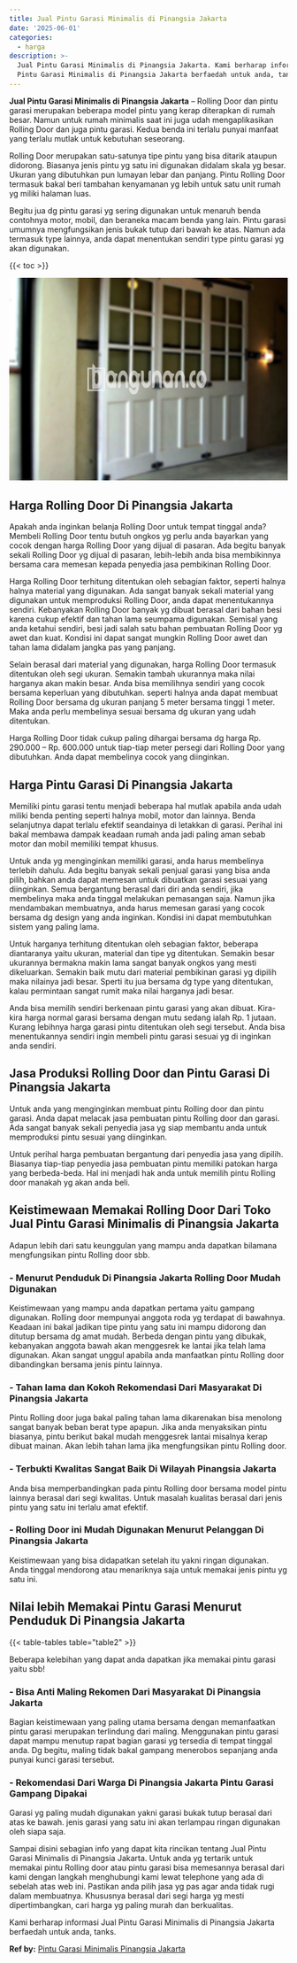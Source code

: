 ```yaml
---
title: Jual Pintu Garasi Minimalis di Pinangsia Jakarta
date: '2025-06-01'
categories:
  - harga
description: >-
  Jual Pintu Garasi Minimalis di Pinangsia Jakarta. Kami berharap informasi Jual
  Pintu Garasi Minimalis di Pinangsia Jakarta berfaedah untuk anda, tanks....
---
```


**Jual Pintu Garasi Minimalis di Pinangsia Jakarta** – Rolling Door dan pintu garasi merupakan beberapa model pintu yang kerap diterapkan di rumah besar. Namun untuk rumah minimalis saat ini juga udah mengaplikasikan Rolling Door dan juga pintu garasi. Kedua benda ini terlalu punyai manfaat yang terlalu mutlak untuk kebutuhan seseorang.

Rolling Door merupakan satu-satunya tipe pintu yang bisa ditarik ataupun didorong. Biasanya jenis pintu yg satu ini digunakan didalam skala yg besar. Ukuran yang dibutuhkan pun lumayan lebar dan panjang. Pintu Rolling Door termasuk bakal beri tambahan kenyamanan yg lebih untuk satu unit rumah yg miliki halaman luas.

Begitu jua dg pintu garasi yg sering digunakan untuk menaruh benda contohnya motor, mobil, dan beraneka macam benda yang lain. Pintu garasi umumnya mengfungsikan jenis bukak tutup dari bawah ke atas. Namun ada termasuk type lainnya, anda dapat menentukan sendiri type pintu garasi yg akan digunakan.

{{< toc >}}

![Jual Pintu Garasi Minimalis di Pinangsia Jakarta](/images/pintu-garasi-66.png)

## Harga Rolling Door Di Pinangsia Jakarta

Apakah anda inginkan belanja Rolling Door untuk tempat tinggal anda? Membeli Rolling Door tentu butuh ongkos yg perlu anda bayarkan yang cocok dengan harga Rolling Door yang dijual di pasaran. Ada begitu banyak sekali Rolling Door yg dijual di pasaran, lebih-lebih anda bisa membikinnya bersama cara memesan kepada penyedia jasa pembikinan Rolling Door.

Harga Rolling Door terhitung ditentukan oleh sebagian faktor, seperti halnya halnya material yang digunakan. Ada sangat banyak sekali material yang digunakan untuk memproduksi Rolling Door, anda dapat menentukannya sendiri. Kebanyakan Rolling Door banyak yg dibuat berasal dari bahan besi karena cukup efektif dan tahan lama seumpama digunakan. Semisal yang anda ketahui sendiri, besi jadi salah satu bahan pembuatan Rolling Door yg awet dan kuat. Kondisi ini dapat sangat mungkin Rolling Door awet dan tahan lama didalam jangka pas yang panjang.

Selain berasal dari material yang digunakan, harga Rolling Door termasuk ditentukan oleh segi ukuran. Semakin tambah ukurannya maka nilai harganya akan makin besar. Anda bisa memilihnya sendiri yang cocok bersama keperluan yang dibutuhkan. seperti halnya anda dapat membuat Rolling Door bersama dg ukuran panjang 5 meter bersama tinggi 1 meter. Maka anda perlu membelinya sesuai bersama dg ukuran yang udah ditentukan.

Harga Rolling Door tidak cukup paling dihargai bersama dg harga Rp. 290.000 – Rp. 600.000 untuk tiap-tiap meter persegi dari Rolling Door yang dibutuhkan. Anda dapat membelinya cocok yang diinginkan.

## Harga Pintu Garasi Di Pinangsia Jakarta

Memiliki pintu garasi tentu menjadi beberapa hal mutlak apabila anda udah miliki benda penting seperti halnya mobil, motor dan lainnya. Benda selanjutnya dapat terlalu efektif seandainya di letakkan di garasi. Perihal ini bakal membawa dampak keadaan rumah anda jadi paling aman sebab motor dan mobil memiliki tempat khusus.

Untuk anda yg menginginkan memiliki garasi, anda harus membelinya terlebih dahulu. Ada begitu banyak sekali penjual garasi yang bisa anda pilih, bahkan anda dapat memesan untuk dibuatkan garasi sesuai yang diinginkan. Semua bergantung berasal dari diri anda sendiri, jika membelinya maka anda tinggal melakukan pemasangan saja. Namun jika mendambakan membuatnya, anda harus memesan garasi yang cocok bersama dg design yang anda inginkan. Kondisi ini dapat membutuhkan sistem yang paling lama.

Untuk harganya terhitung ditentukan oleh sebagian faktor, beberapa diantaranya yaitu ukuran, material dan tipe yg ditentukan. Semakin besar ukurannya bermakna makin lama sangat banyak ongkos yang mesti dikeluarkan. Semakin baik mutu dari material pembikinan garasi yg dipilih maka nilainya jadi besar. Sperti itu jua bersama dg type yang ditentukan, kalau permintaan sangat rumit maka nilai harganya jadi besar.

Anda bisa memilih sendiri berkenaan pintu garasi yang akan dibuat. Kira-kira harga normal garasi bersama dengan mutu sedang ialah Rp. 1 jutaan. Kurang lebihnya harga garasi pintu ditentukan oleh segi tersebut. Anda bisa menentukannya sendiri ingin membeli pintu garasi sesuai yg di inginkan anda sendiri.

## Jasa Produksi Rolling Door dan Pintu Garasi Di Pinangsia Jakarta

Untuk anda yang menginginkan membuat pintu Rolling door dan pintu garasi. Anda dapat melacak jasa pembuatan pintu Rolling door dan garasi. Ada sangat banyak sekali penyedia jasa yg siap membantu anda untuk memproduksi pintu sesuai yang diinginkan.

Untuk perihal harga pembuatan bergantung dari penyedia jasa yang dipilih. Biasanya tiap-tiap penyedia jasa pembuatan pintu memiliki patokan harga yang berbeda-beda. Hal ini menjadi hak anda untuk memilih pintu Rolling door manakah yg akan anda beli.

## Keistimewaan Memakai Rolling Door Dari Toko Jual Pintu Garasi Minimalis di Pinangsia Jakarta

Adapun lebih dari satu keunggulan yang mampu anda dapatkan bilamana mengfungsikan pintu Rolling door sbb.

### \- Menurut Penduduk Di Pinangsia Jakarta Rolling Door Mudah Digunakan

Keistimewaan yang mampu anda dapatkan pertama yaitu gampang digunakan. Rolling door mempunyai anggota roda yg terdapat di bawahnya. Keadaan ini bakal jadikan tipe pintu yang satu ini mampu didorong dan ditutup bersama dg amat mudah. Berbeda dengan pintu yang dibukak, kebanyakan anggota bawah akan menggesrek ke lantai jika telah lama digunakan. Akan sangat unggul apabila anda manfaatkan pintu Rolling door dibandingkan bersama jenis pintu lainnya.

### \- Tahan lama dan Kokoh Rekomendasi Dari Masyarakat Di Pinangsia Jakarta

Pintu Rolling door juga bakal paling tahan lama dikarenakan bisa menolong sangat banyak beban berat type apapun. Jika anda menyaksikan pintu biasanya, pintu berikut bakal mudah menggesrek lantai misalnya kerap dibuat mainan. Akan lebih tahan lama jika mengfungsikan pintu Rolling door.

### \- Terbukti Kwalitas Sangat Baik Di Wilayah Pinangsia Jakarta

Anda bisa memperbandingkan pada pintu Rolling door bersama model pintu lainnya berasal dari segi kwalitas. Untuk masalah kualitas berasal dari jenis pintu yang satu ini terlalu amat efektif.

### \- Rolling Door ini Mudah Digunakan Menurut Pelanggan Di Pinangsia Jakarta

Keistimewaan yang bisa didapatkan setelah itu yakni ringan digunakan. Anda tinggal mendorong atau menariknya saja untuk memakai jenis pintu yg satu ini.

## Nilai lebih Memakai Pintu Garasi Menurut Penduduk Di Pinangsia Jakarta

{{< table-tables table="table2" >}}

Beberapa kelebihan yang dapat anda dapatkan jika memakai pintu garasi yaitu sbb!

### \- Bisa Anti Maling Rekomen Dari Masyarakat Di Pinangsia Jakarta

Bagian keistimewaan yang paling utama bersama dengan memanfaatkan pintu garasi merupakan terlindung dari maling. Menggunakan pintu garasi dapat mampu menutup rapat bagian garasi yg tersedia di tempat tinggal anda. Dg begitu, maling tidak bakal gampang menerobos sepanjang anda punyai kunci garasi tersebut.

### \- Rekomendasi Dari Warga Di Pinangsia Jakarta Pintu Garasi Gampang Dipakai

Garasi yg paling mudah digunakan yakni garasi bukak tutup berasal dari atas ke bawah. jenis garasi yang satu ini akan terlampau ringan digunakan oleh siapa saja.

Sampai disini sebagian info yang dapat kita rincikan tentang Jual Pintu Garasi Minimalis di Pinangsia Jakarta. Untuk anda yg tertarik untuk memakai pintu Rolling door atau pintu garasi bisa memesannya berasal dari kami dengan langkah menghubungi kami lewat telephone yang ada di sebelah atas web ini. Pastikan anda pilih jasa yg pas agar anda tidak rugi dalam membuatnya. Khususnya berasal dari segi harga yg mesti dipertimbangkan, cari harga yg paling murah dan berkualitas.

Kami berharap informasi Jual Pintu Garasi Minimalis di Pinangsia Jakarta berfaedah untuk anda, tanks.

**Ref by:** [Pintu Garasi Minimalis Pinangsia Jakarta](https://id.wikipedia.org/wiki/Pintu)
